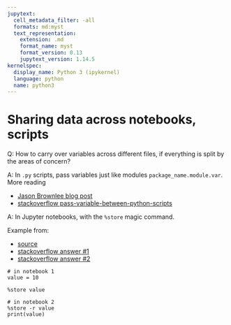 ```yaml
---
jupytext:
  cell_metadata_filter: -all
  formats: md:myst
  text_representation:
    extension: .md
    format_name: myst
    format_version: 0.13
    jupytext_version: 1.14.5
kernelspec:
  display_name: Python 3 (ipykernel)
  language: python
  name: python3
---
```


# Sharing data across notebooks, scripts

Q: How to carry over variables across different files, if everything is split by the areas of concern?

A: In `.py` scripts, pass variables just like modules `package_name.module.var`. More reading 

* [Jason Brownlee blog post](https://machinelearningmastery.com/running-and-passing-information-to-a-python-script/)
* [stackoverflow pass-variable-between-python-scripts](https://stackoverflow.com/questions/16048237/pass-variable-between-python-scripts)

A: In Jupyter notebooks, with the `%store` magic command.

Example from: 
- [source](https://avichawla.substack.com/p/transfer-variables-between-jupyter)
- [stackoverflow answer #1](https://stackoverflow.com/questions/35935670/share-variables-between-different-jupyter-notebooks)
- [stackoverflow answer #2](https://stackoverflow.com/questions/31621414/share-data-between-ipython-notebooks)

```
# in notebook 1 
value = 10

%store value
```

```
# in notebook 2 
%store -r value
print(value)
```
